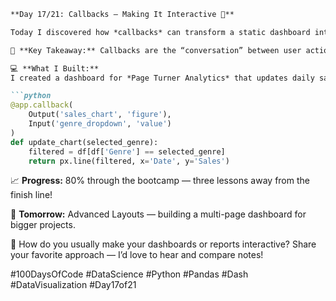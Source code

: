 ```markdown
**Day 17/21: Callbacks – Making It Interactive 🚀**

Today I discovered how *callbacks* can transform a static dashboard into a dynamic, interactive experience. Instead of a single, unchanging view, the dashboard now responds instantly to user input — making data exploration not only faster, but more engaging.

🎯 **Key Takeaway:** Callbacks are the “conversation” between user actions and your application’s response — the bridge from input to insight.

💻 **What I Built:**  
I created a dashboard for *Page Turner Analytics* that updates daily sales charts and top-rated books as soon as a genre is selected. The user clicks on a dropdown, and behind the scenes, a callback function fetches filtered data, updates the charts, and refreshes the book list in real-time. I explored chaining callbacks to pass updated output into other inputs for even more seamless interactivity.

```python
@app.callback(
    Output('sales_chart', 'figure'),
    Input('genre_dropdown', 'value')
)
def update_chart(selected_genre):
    filtered = df[df['Genre'] == selected_genre]
    return px.line(filtered, x='Date', y='Sales')
```

📈 **Progress:** 80% through the bootcamp — three lessons away from the finish line!  

🚀 **Tomorrow:** Advanced Layouts — building a multi-page dashboard for bigger projects.

💬 How do you usually make your dashboards or reports interactive? Share your favorite approach — I’d love to hear and compare notes!

#100DaysOfCode #DataScience #Python #Pandas #Dash #DataVisualization #Day17of21
```